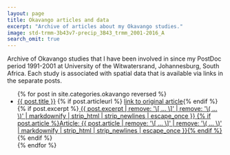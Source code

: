 ```yaml
---
layout: page
title: Okavango articles and data
excerpt: "Archive of articles about my Okavango studies."
image: std-trmm-3b43v7-precip_3B43_trmm_2001-2016_A
search_omit: true
---
```


Archive of Okavango studies that I have been involved in since my PostDoc period 1991-2001 at University of the Witwatersrand, Johannesburg, South Africa. Each study is associated with spatial data that is available via links in the separate posts.

<ul class="post-list">
{% for post in site.categories.okavango reversed %}
  <li><article><a href="{{ site.url }}{{ post.url }}">{{ post.title }}</a> {% if post.articleurl %} <a href="{{ post.articleurl }}"><span class="entry-date">link to original article</span></a>{% endif %}{% if post.excerpt %}<a href="{{ site.url }}{{ post.url }}"> <span class="excerpt"> {{ post.excerpt | remove: '\[ ... \]' | remove: '\( ... \)' | markdownify | strip_html | strip_newlines | escape_once }}</span>
  {% if post.article %}<span class="excerpt">Article: {{ post.article | remove: '\[ ... \]' | remove: '\( ... \)' | markdownify | strip_html | strip_newlines | escape_once }}</span>{% endif %}</a>{% endif %}
  </article></li>
{% endfor %}
</ul>
